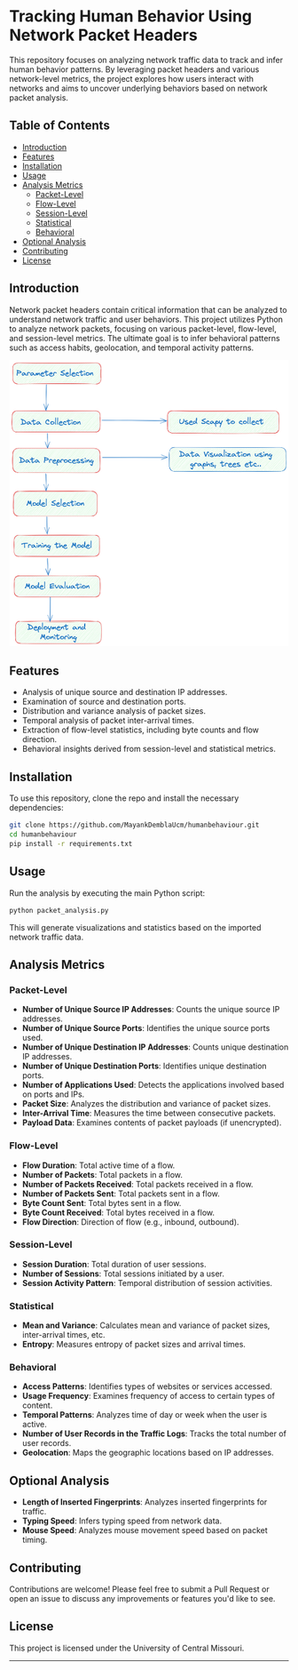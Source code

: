 # Tracking Human Behavior Using Network Packet Headers

This repository focuses on analyzing network traffic data to track and infer human behavior patterns. By leveraging packet headers and various network-level metrics, the project explores how users interact with networks and aims to uncover underlying behaviors based on network packet analysis.

## Table of Contents
- [Introduction](#introduction)
- [Features](#features)
- [Installation](#installation)
- [Usage](#usage)
- [Analysis Metrics](#analysis-metrics)
  - [Packet-Level](#packet-level)
  - [Flow-Level](#flow-level)
  - [Session-Level](#session-level)
  - [Statistical](#statistical)
  - [Behavioral](#behavioral)
- [Optional Analysis](#optional-analysis)
- [Contributing](#contributing)
- [License](#license)

## Introduction

Network packet headers contain critical information that can be analyzed to understand network traffic and user behaviors. This project utilizes Python to analyze network packets, focusing on various packet-level, flow-level, and session-level metrics. The ultimate goal is to infer behavioral patterns such as access habits, geolocation, and temporal activity patterns.


![img.png](approach.png)

## Features

- Analysis of unique source and destination IP addresses.
- Examination of source and destination ports.
- Distribution and variance analysis of packet sizes.
- Temporal analysis of packet inter-arrival times.
- Extraction of flow-level statistics, including byte counts and flow direction.
- Behavioral insights derived from session-level and statistical metrics.

## Installation

To use this repository, clone the repo and install the necessary dependencies:

```bash
git clone https://github.com/MayankDemblaUcm/humanbehaviour.git
cd humanbehaviour
pip install -r requirements.txt
```

## Usage

Run the analysis by executing the main Python script:

```bash
python packet_analysis.py
```

This will generate visualizations and statistics based on the imported network traffic data.

## Analysis Metrics

### Packet-Level
- **Number of Unique Source IP Addresses**: Counts the unique source IP addresses.
- **Number of Unique Source Ports**: Identifies the unique source ports used.
- **Number of Unique Destination IP Addresses**: Counts unique destination IP addresses.
- **Number of Unique Destination Ports**: Identifies unique destination ports.
- **Number of Applications Used**: Detects the applications involved based on ports and IPs.
- **Packet Size**: Analyzes the distribution and variance of packet sizes.
- **Inter-Arrival Time**: Measures the time between consecutive packets.
- **Payload Data**: Examines contents of packet payloads (if unencrypted).

### Flow-Level
- **Flow Duration**: Total active time of a flow.
- **Number of Packets**: Total packets in a flow.
- **Number of Packets Received**: Total packets received in a flow.
- **Number of Packets Sent**: Total packets sent in a flow.
- **Byte Count Sent**: Total bytes sent in a flow.
- **Byte Count Received**: Total bytes received in a flow.
- **Flow Direction**: Direction of flow (e.g., inbound, outbound).

### Session-Level
- **Session Duration**: Total duration of user sessions.
- **Number of Sessions**: Total sessions initiated by a user.
- **Session Activity Pattern**: Temporal distribution of session activities.

### Statistical
- **Mean and Variance**: Calculates mean and variance of packet sizes, inter-arrival times, etc.
- **Entropy**: Measures entropy of packet sizes and arrival times.

### Behavioral
- **Access Patterns**: Identifies types of websites or services accessed.
- **Usage Frequency**: Examines frequency of access to certain types of content.
- **Temporal Patterns**: Analyzes time of day or week when the user is active.
- **Number of User Records in the Traffic Logs**: Tracks the total number of user records.
- **Geolocation**: Maps the geographic locations based on IP addresses.

## Optional Analysis

- **Length of Inserted Fingerprints**: Analyzes inserted fingerprints for traffic.
- **Typing Speed**: Infers typing speed from network data.
- **Mouse Speed**: Analyzes mouse movement speed based on packet timing.

## Contributing

Contributions are welcome! Please feel free to submit a Pull Request or open an issue to discuss any improvements or features you'd like to see.

## License

This project is licensed under the University of Central Missouri. 

---

